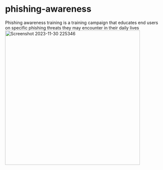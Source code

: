 # phishing-awareness
Phishing awareness training is a training campaign that educates end users on specific phishing threats they may encounter in their daily lives
<img width="439" alt="Screenshot 2023-11-30 225346" src="https://github.com/RAHUL-Nj/phishing-awareness/assets/98076310/4004d266-503e-4860-bdea-8b364efa454a">
